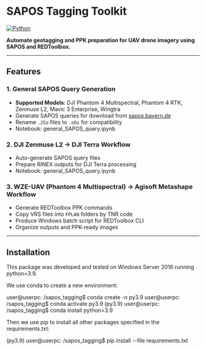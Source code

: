 # SAPOS Tagging Toolkit

[![Python](https://img.shields.io/badge/python-3.9%2B-blue)](https://www.python.org/)  

**Automate geotagging and PPK preparation for UAV drone imagery using SAPOS and REDToolbox.**

---

## Features

### 1. General SAPOS Query Generation
- **Supported Models**: DJI Phantom 4 Multispectral, Phantom 4 RTK, Zenmuse L2, Mavic 3 Enterprise, Wingtra  
- Generate SAPOS queries for download from [sapos.bayern.de](https://sapos.bayern.de/shop.php)  
- Rename `.25o` files to `.obs` for compatibility
- Notebook: general_SAPOS_query.ipynb

### 2. DJI Zenmuse L2 → DJI Terra Workflow
- Auto-generate SAPOS query files  
- Prepare RINEX outputs for DJI Terra processing
- Notebook: general_SAPOS_query.ipynb

### 3. WZE-UAV (Phantom 4 Multispectral) → Agisoft Metashape Workflow
- Generate REDToolbox PPK commands  
- Copy VRS files into `FPLAN` folders by TNR code  
- Produce Windows batch script for REDToolbox CLI  
- Organize outputs and PPK-ready images  

---

## Installation
This package was developed and tested on Windows Server 2016 running python=3.9.

We use conda to create a new environment:

user@userpc: /sapos_tagging$ conda create -n py3.9
user@userpc: /sapos_tagging$ conda activate py3.9
(py3.9) user@userpc: /sapos_tagging$ conda install python=3.9 

Then we use pip to install all other packages specified in the requirements.txt:

(py3.9) user@userpc: /sapos_tagging$ pip install --file requirements.txt
